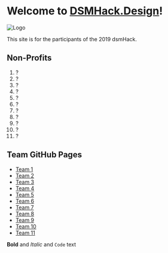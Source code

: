 # Welcome to [DSMHack.Design](http://dsmhack.design)! 
![Logo](https://dsmhack.org/wp-content/themes/dsmHack/build/img/logo.png)

This site is for the participants of the 2019 dsmHack. 

## Non-Profits
1. ?
1. ?
1. ?
1. ?
1. ?
1. ?
1. ?
1. ?
1. ?
1. ?
1. ?

## Team GitHub Pages
- [Team 1](team1.dsmhack.design)
- [Team 2](team2.dsmhack.design)
- [Team 3](team3.dsmhack.design)
- [Team 4](team4.dsmhack.design)
- [Team 5](team5.dsmhack.design)
- [Team 6](team6.dsmhack.design)
- [Team 7](team7.dsmhack.design)
- [Team 8](team8.dsmhack.design)
- [Team 9](team9.dsmhack.design)
- [Team 10](team10.dsmhack.design)
- [Team 11](team11.dsmhack.design)

**Bold** and _Italic_ and `Code` text

